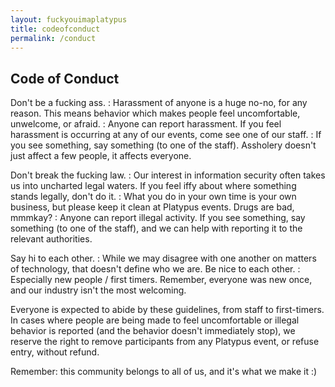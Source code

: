 ```yaml
---
layout: fuckyouimaplatypus
title: codeofconduct
permalink: /conduct
---
```


## Code of Conduct

Don't be a fucking ass.
  : Harassment of anyone is a huge no-no, for any reason. This means behavior which makes people feel uncomfortable, unwelcome, or afraid.
  : Anyone can report harassment. If you feel harassment is occurring at any of our events, come see one of our staff.
  : If you see something, say something (to one of the staff). Assholery doesn't just affect a few people, it affects everyone.

Don't break the fucking law.
  : Our interest in information security often takes us into uncharted legal waters. If you feel iffy about where something stands legally, don't do it.
  : What you do in your own time is your own business, but please keep it clean at Platypus events. Drugs are bad, mmmkay?
  : Anyone can report illegal activity. If you see something, say something (to one of the staff), and we can help with reporting it to the relevant authorities.

Say hi to each other.
  : While we may disagree with one another on matters of technology, that doesn't define who we are. Be nice to each other.
  : Especially new people / first timers. Remember, everyone was new once, and our industry isn't the most welcoming.

Everyone is expected to abide by these guidelines, from staff to first-timers. In cases where people are being made to feel uncomfortable or illegal behavior is reported (and the behavior doesn't immediately stop), we reserve the right to remove participants from any Platypus event, or refuse entry, without refund.

Remember: this community belongs to all of us, and it's what we make it :)

